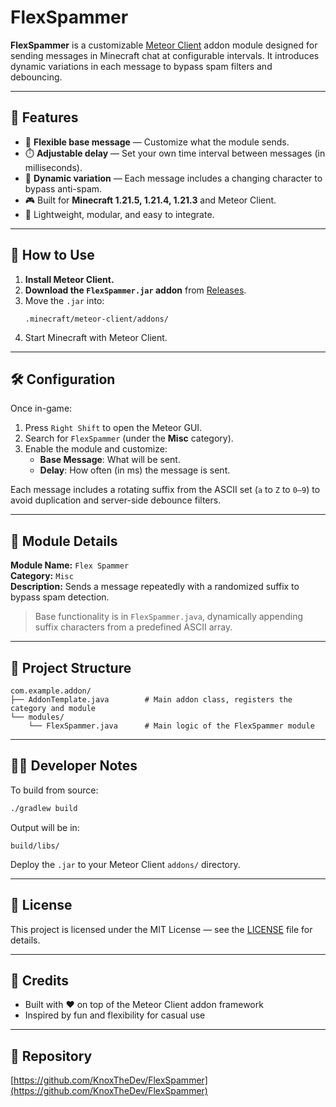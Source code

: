 # FlexSpammer

**FlexSpammer** is a customizable [Meteor Client](https://github.com/MeteorDevelopment/meteor-client) addon module designed for sending messages in Minecraft chat at configurable intervals. It introduces dynamic variations in each message to bypass spam filters and debouncing.

---

## 🌟 Features

- 🧠 **Flexible base message** — Customize what the module sends.
- ⏱️ **Adjustable delay** — Set your own time interval between messages (in milliseconds).
- 🔁 **Dynamic variation** — Each message includes a changing character to bypass anti-spam.
- 🎮 Built for **Minecraft 1.21.5, 1.21.4, 1.21.3** and Meteor Client.
- 🧩 Lightweight, modular, and easy to integrate.

---

## 🔧 How to Use

1. **Install Meteor Client.**
2. **Download the `FlexSpammer.jar` addon** from [Releases](https://github.com/KnoxTheDev/FlexSpammer/releases).
3. Move the `.jar` into:
   ```
   .minecraft/meteor-client/addons/
   ```
4. Start Minecraft with Meteor Client.

---

## 🛠️ Configuration

Once in-game:

1. Press `Right Shift` to open the Meteor GUI.
2. Search for `FlexSpammer` (under the **Misc** category).
3. Enable the module and customize:
   - **Base Message**: What will be sent.
   - **Delay**: How often (in ms) the message is sent.

Each message includes a rotating suffix from the ASCII set (`a` to `Z` to `0–9`) to avoid duplication and server-side debounce filters.

---

## 🧩 Module Details

**Module Name:** `Flex Spammer`  
**Category:** `Misc`  
**Description:** Sends a message repeatedly with a randomized suffix to bypass spam detection.

> Base functionality is in `FlexSpammer.java`, dynamically appending suffix characters from a predefined ASCII array.

---

## 📁 Project Structure

```
com.example.addon/
├── AddonTemplate.java        # Main addon class, registers the category and module
└── modules/
    └── FlexSpammer.java      # Main logic of the FlexSpammer module
```

---

## 👨‍💻 Developer Notes

To build from source:

```bash
./gradlew build
```

Output will be in:

```
build/libs/
```

Deploy the `.jar` to your Meteor Client `addons/` directory.

---

## 🧾 License

This project is licensed under the MIT License — see the [LICENSE](./LICENSE) file for details.

---

## 🤝 Credits

- Built with ❤️ on top of the Meteor Client addon framework
- Inspired by fun and flexibility for casual use

---

## 🔗 Repository

[https://github.com/KnoxTheDev/FlexSpammer](https://github.com/KnoxTheDev/FlexSpammer)
